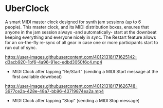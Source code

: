 # UberClock

A smart MIDI master clock designed for synth jam sessions (up to 6 people). This master clock, and its MIDI distribution boxes, ensures that anyone in the jam session always -and automatically- start at the downbeat keeping everything and everyone nicely in sync. The Restart feature allows for an on-the-fly re-sync of all gear in case one or more participants start to run out of sync.

https://user-images.githubusercontent.com/40121318/171625142-d3acb920-1bf6-4a96-91ec-edbd3050f6c4.mp4
* MIDI Clock after tapping "Re/Start" (sending a MIDI Start message at the first available downbeat)

https://user-images.githubusercontent.com/40121318/171626748-3977ce2a-428e-48a7-bb96-43719874ea2a.mp4
* MIDI Clock after tapping "Stop" (sending a MIDI Stop message)






